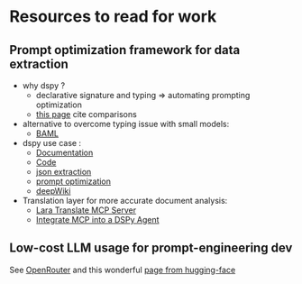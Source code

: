 # Resources to read for work

## Prompt optimization framework for data extraction

- why dspy ?
  - declarative signature and typing => automating prompting optimization
  - [this
  page](https://dspy.ai/faqs/#is-dspy-right-for-me-dspy-vs-other-frameworks)
  cite comparisons
- alternative to overcome typing issue with small models:
  - [BAML](https://docs.boundaryml.com/home)
- dspy use case :
  - [Documentation](https://s1m0n38.github.io/dspy-arxiv/)
  - [Code](https://github.com/S1M0N38/dspy-arxiv)
  - [json extraction](https://pub.towardsai.net/structured-data-extraction-from-llms-using-dspy-assertions-and-qdrant-bf65632f02b0)
  - [prompt optimization](https://haystack.deepset.ai/cookbook/prompt_optimization_with_dspy)
  - [deepWiki](https://deepwiki.com/stanfordnlp/dspy/)
- Translation layer for more accurate document analysis:
  - [Lara Translate MCP Server](https://github.com/translated/lara-mcp)
  - [Integrate MCP into a DSPy Agent](https://dspy.ai/tutorials/mcp/)

## Low-cost LLM usage for prompt-engineering dev

See [OpenRouter](https://openrouter.ai) and this wonderful [page from
hugging-face](https://huggingface.co/blog/lynn-mikami/llm-free)
